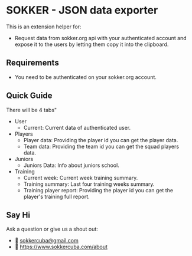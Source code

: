 # SOKKER - JSON data exporter

This is an extension helper for:

- Request data from sokker.org api with your authenticated account and expose it to the users by letting them copy it into the clipboard.

## Requirements

- You need to be authenticated on your sokker.org account.

## Quick Guide

There will be 4 tabs"

- User
  - Current: Current data of authenticated user.
- Players
  - Player data: Providing the player id you can get the player data.
  - Team data: Providing the team id you can get the squad players data.
- Juniors
  - Juniors Data: Info about juniors school.
- Training
  - Current week: Current week training summary.
  - Training summary: Last four training weeks summary.
  - Training player report: Providing the player id you can get the player's training full report.

## Say Hi

Ask a question or give us a shout out:

- 💌 sokkercuba@gmail.com
- 🐣 <https://www.sokkercuba.com/about>
